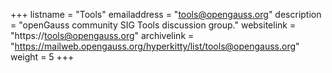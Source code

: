 +++
listname = "Tools"
emailaddress = "tools@opengauss.org"
description = "openGauss community SIG Tools discussion group."
websitelink = "https://tools@opengauss.org"
archivelink = "https://mailweb.opengauss.org/hyperkitty/list/tools@opengauss.org"
weight =  5
+++